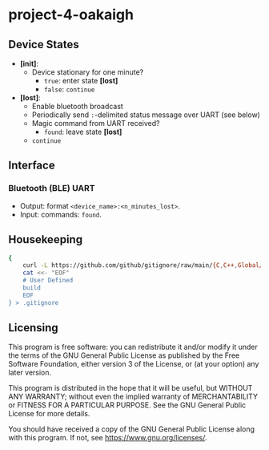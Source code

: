# project-4-oakaigh

## Device States
- **[init]**:
	- Device stationary for one minute?
		- `true`: enter state **[lost]**
		- `false`: `continue`
- **[lost]**: 
	- Enable bluetooth broadcast
	- Periodically send `:`-delimited status message over UART (see below)
	- Magic command from UART received?
		- `found`: leave state **[lost]**
	- `continue`

## Interface

### Bluetooth (BLE) UART
- Output: format `<device_name>:<n_minutes_lost>`.
- Input: commands: `found`.

## Housekeeping
```sh
{
	curl -L https://github.com/github/gitignore/raw/main/{C,C++,Global/{Linux,Windows,macOS,Vim,SublimeText,VisualStudioCode}}.gitignore
	cat <<- "EOF"
	# User Defined
	build
	EOF
} > .gitignore
```

## Licensing
This program is free software: you can redistribute it and/or modify it under the terms of the GNU General Public License as published by the Free Software Foundation, either version 3 of the License, or (at your option) any later version.

This program is distributed in the hope that it will be useful, but WITHOUT ANY WARRANTY; without even the implied warranty of MERCHANTABILITY or FITNESS FOR A PARTICULAR PURPOSE. See the GNU General Public License for more details.

You should have received a copy of the GNU General Public License along with this program. If not, see <https://www.gnu.org/licenses/>.
